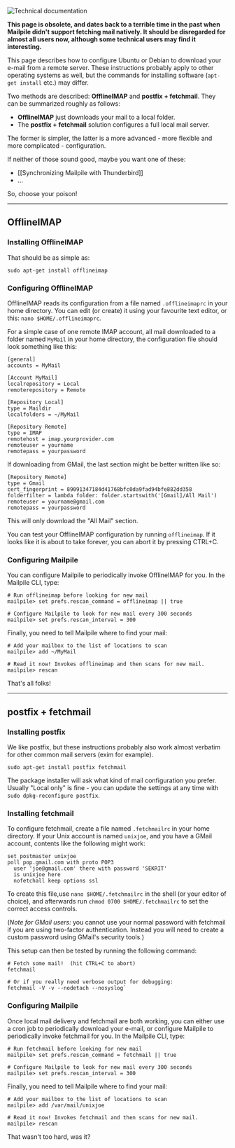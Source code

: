 ![Technical documentation](https://github.com/pagekite/Mailpile/wiki/images/page-technical.png)

**This page is obsolete, and dates back to a terrible time in the past when Mailpile didn't support fetching mail natively. It should be disregarded for almost all users now, although some technical users may find it interesting.**


This page describes how to configure Ubuntu or Debian to download your
e-mail from a remote server. These instructions probably apply to other
operating systems as well, but the commands for installing software
(`apt-get install` etc.) may differ.

Two methods are described: **OfflineIMAP** and **postfix + fetchmail**.
They can be summarized roughly as follows:

* **OfflineIMAP** just downloads your mail to a local folder.
* The **postfix + fetchmail** solution configures a full local mail server.

The former is simpler, the latter is a more advanced - more flexible and
more complicated - configuration.

If neither of those sound good, maybe you want one of these:

* [[Synchronizing Mailpile with Thunderbird]]
* ...

So, choose your poison!

--------------------------------------------------------------------

## OfflineIMAP

### Installing OfflineIMAP

That should be as simple as:

    sudo apt-get install offlineimap

### Configuring OfflineIMAP

OfflineIMAP reads its configuration from a file named `.offlineimaprc` in
your home directory. You can edit (or create) it using your favourite text
editor, or this: `nano $HOME/.offlineimaprc`.

For a simple case of one remote IMAP account, all mail downloaded to a
folder named `MyMail` in your home directory, the configuration file
should look something like this:

    [general]
    accounts = MyMail

    [Account MyMail]
    localrepository = Local
    remoterepository = Remote

    [Repository Local]
    type = Maildir
    localfolders = ~/MyMail

    [Repository Remote]
    type = IMAP
    remotehost = imap.yourprovider.com
    remoteuser = yourname
    remotepass = yourpassword

If downloading from GMail, the last section might be better written like so:

    [Repository Remote]
    type = Gmail
    cert_fingerprint = 89091347184d41768bfc0da9fad94bfe882dd358
    folderfilter = lambda folder: folder.startswith('[Gmail]/All Mail')
    remoteuser = yourname@gmail.com
    remotepass = yourpassword

This will only download the "All Mail" section.

You can test your OfflineIMAP configuration by running `offlineimap`. If it
looks like it is about to take forever, you can abort it by pressing CTRL+C.

### Configuring Mailpile

You can configure Mailpile to periodically invoke OfflineIMAP for
you. In the Mailpile CLI, type:

    # Run offlineimap before looking for new mail
    mailpile> set prefs.rescan_command = offlineimap || true

    # Configure Mailpile to look for new mail every 300 seconds
    mailpile> set prefs.rescan_interval = 300

Finally, you need to tell Mailpile where to find your mail:

    # Add your mailbox to the list of locations to scan
    mailpile> add ~/MyMail

    # Read it now! Invokes offlineimap and then scans for new mail.
    mailpile> rescan

That's all folks!


--------------------------------------------------------------------

## postfix + fetchmail

### Installing postfix

We like postfix, but these instructions probably also work almost
verbatim for other common mail servers (exim for example).

    sudo apt-get install postfix fetchmail

The package installer will ask what kind of mail configuration you
prefer. Usually "Local only" is fine - you can update the settings at
any time with `sudo dpkg-reconfigure postfix`.


### Installing fetchmail

To configure fetchmail, create a file named `.fetchmailrc` in your
home directory. If your Unix account is named `unixjoe`, and you have
a GMail account, contents like the following might work:

    set postmaster unixjoe
    poll pop.gmail.com with proto POP3
      user 'joe@gmail.com' there with password 'SEKRIT'
      is unixjoe here
      nofetchall keep options ssl

To create this file,use `nano $HOME/.fetchmailrc` in the shell (or your
editor of choice), and afterwards run `chmod 0700 $HOME/.fetchmailrc` to
set the correct access controls.

(*Note for GMail users:* you cannot use your normal password with
fetchmail if you are using two-factor authentication. Instead you
will need to create a custom password using GMail's security tools.)

This setup can then be tested by running the following command:

    # Fetch some mail!  (hit CTRL+C to abort)
    fetchmail

    # Or if you really need verbose output for debugging:
    fetchmail -V -v --nodetach --nosyslog`


### Configuring Mailpile

Once local mail delivery and fetchmail are both working, you can either use
a cron job to periodically download your e-mail, or configure Mailpile to
periodically invoke fetchmail for you. In the Mailpile CLI, type:

    # Run fetchmail before looking for new mail
    mailpile> set prefs.rescan_command = fetchmail || true

    # Configure Mailpile to look for new mail every 300 seconds
    mailpile> set prefs.rescan_interval = 300

Finally, you need to tell Mailpile where to find your mail:

    # Add your mailbox to the list of locations to scan
    mailpile> add /var/mail/unixjoe

    # Read it now! Invokes fetchmail and then scans for new mail.
    mailpile> rescan

That wasn't too hard, was it?